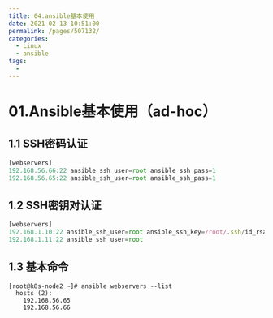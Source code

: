 ```yaml
---
title: 04.ansible基本使用
date: 2021-02-13 10:51:00
permalink: /pages/507132/
categories:
  - Linux
  - ansible
tags:
  - 
---
```


# 01.Ansible基本使用（ad-hoc）

## 1.1 SSH密码认证

```javascript
[webservers]
192.168.56.66:22 ansible_ssh_user=root ansible_ssh_pass=1
192.168.56.65:22 ansible_ssh_user=root ansible_ssh_pass=1
```

## 1.2 SSH密钥对认证

```javascript
[webservers]
192.168.1.10:22 ansible_ssh_user=root ansible_ssh_key=/root/.ssh/id_rsa
192.168.1.11:22 ansible_ssh_user=root
```

## 1.3 基本命令

```
[root@k8s-node2 ~]# ansible webservers --list
  hosts (2):
    192.168.56.65
    192.168.56.66
```

